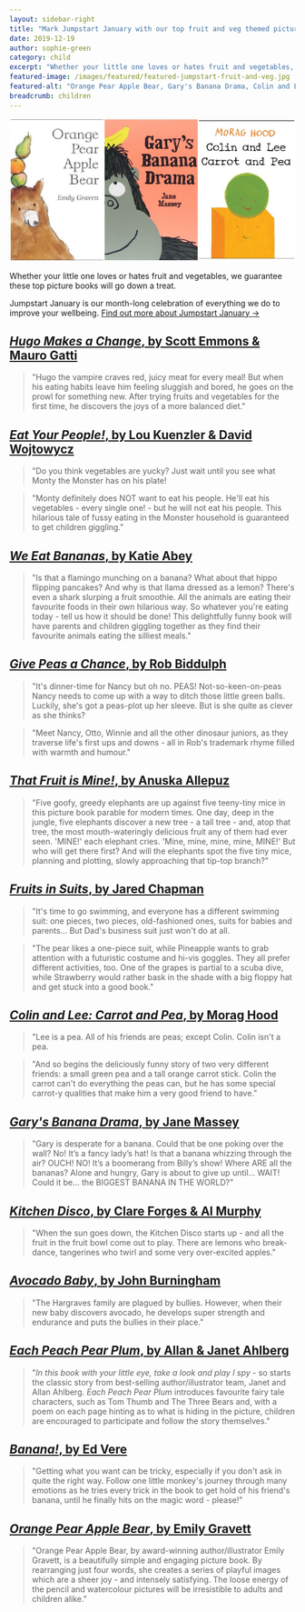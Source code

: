 ```yaml
---
layout: sidebar-right
title: "Mark Jumpstart January with our top fruit and veg themed picture books"
date: 2019-12-19
author: sophie-green
category: child
excerpt: "Whether your little one loves or hates fruit and vegetables, we guarantee these top picture books will go down a treat."
featured-image: /images/featured/featured-jumpstart-fruit-and-veg.jpg
featured-alt: "Orange Pear Apple Bear, Gary's Banana Drama, Colin and Lee: Carrot and Pea"
breadcrumb: children
---
```


![Orange Pear Apple Bear, Gary's Banana Drama, Colin and Lee: Carrot and Pea](/images/featured/featured-jumpstart-fruit-and-veg.jpg)

Whether your little one loves or hates fruit and vegetables, we guarantee these top picture books will go down a treat.

Jumpstart January is our month-long celebration of everything we do to improve your wellbeing. [Find out more about Jumpstart January &rarr;](/jumpstart/)

## [<cite>Hugo Makes a Change</cite>, by Scott Emmons & Mauro Gatti](https://suffolk.spydus.co.uk/cgi-bin/spydus.exe/ENQ/OPAC/BIBENQ?BRN=2183979)

> "Hugo the vampire craves red, juicy meat for every meal! But when his eating habits leave him feeling sluggish and bored, he goes on the prowl for something new. After trying fruits and vegetables for the first time, he discovers the joys of a more balanced diet."

## [<cite>Eat Your People!</cite>, by Lou Kuenzler & David Wojtowycz](https://suffolk.spydus.co.uk/cgi-bin/spydus.exe/ENQ/OPAC/BIBENQ?BRN=2078816)

> "Do you think vegetables are yucky? Just wait until you see what Monty the Monster has on his plate!

> "Monty definitely does NOT want to eat his people. He'll eat his vegetables - every single one! - but he will not eat his people. This hilarious tale of fussy eating in the Monster household is guaranteed to get children giggling."

## [<cite>We Eat Bananas</cite>, by Katie Abey](https://suffolk.spydus.co.uk/cgi-bin/spydus.exe/ENQ/OPAC/BIBENQ?BRN=2501685)

> "Is that a flamingo munching on a banana? What about that hippo flipping pancakes? And why is that llama dressed as a lemon? There's even a shark slurping a fruit smoothie. All the animals are eating their favourite foods in their own hilarious way. So whatever you're eating today - tell us how it should be done! This delightfully funny book will have parents and children giggling together as they find their favourite animals eating the silliest meals."

## [<cite>Give Peas a Chance</cite>, by Rob Biddulph](https://suffolk.spydus.co.uk/cgi-bin/spydus.exe/ENQ/OPAC/BIBENQ?BRN=2501661)

> "It's dinner-time for Nancy but oh no. PEAS! Not-so-keen-on-peas Nancy needs to come up with a way to ditch those little green balls. Luckily, she's got a peas-plot up her sleeve. But is she quite as clever as she thinks?

> "Meet Nancy, Otto, Winnie and all the other dinosaur juniors, as they traverse life's first ups and downs - all in Rob's trademark rhyme filled with warmth and humour."

## [<cite>That Fruit is Mine!</cite>, by Anuska Allepuz](https://suffolk.spydus.co.uk/cgi-bin/spydus.exe/ENQ/OPAC/BIBENQ?BRN=2534508)

> "Five goofy, greedy elephants are up against five teeny-tiny mice in this picture book parable for modern times. One day, deep in the jungle, five elephants discover a new tree - a tall tree - and, atop that tree, the most mouth-wateringly delicious fruit any of them had ever seen. 'MINE!' each elephant cries. 'Mine, mine, mine, mine, MINE!' But who will get there first? And will the elephants spot the five tiny mice, planning and plotting, slowly approaching that tip-top branch?"

## [<cite>Fruits in Suits</cite>, by Jared Chapman](https://suffolk.spydus.co.uk/cgi-bin/spydus.exe/ENQ/OPAC/BIBENQ?BRN=2338252)

> "It's time to go swimming, and everyone has a different swimming suit: one pieces, two pieces, old-fashioned ones, suits for babies and parents... But Dad's business suit just won't do at all.

> "The pear likes a one-piece suit, while Pineapple wants to grab attention with a futuristic costume and hi-vis goggles. They all prefer different activities, too. One of the grapes is partial to a scuba dive, while Strawberry would rather bask in the shade with a big floppy hat and get stuck into a good book."

## [<cite>Colin and Lee: Carrot and Pea</cite>, by Morag Hood](https://suffolk.spydus.co.uk/cgi-bin/spydus.exe/ENQ/OPAC/BIBENQ?BRN=2491131)

> "Lee is a pea. All of his friends are peas; except Colin. Colin isn't a pea.

> "And so begins the deliciously funny story of two very different friends: a small green pea and a tall orange carrot stick. Colin the carrot can't do everything the peas can, but he has some special carrot-y qualities that make him a very good friend to have."

## [<cite>Gary's Banana Drama</cite>, by Jane Massey](https://suffolk.spydus.co.uk/cgi-bin/spydus.exe/ENQ/OPAC/BIBENQ?BRN=2361853)

> "Gary is desperate for a banana. Could that be one poking over the wall? No! It’s a fancy lady’s hat! Is that a banana whizzing through the air? OUCH! NO! It’s a boomerang from Billy’s show! Where ARE all the bananas? Alone and hungry, Gary is about to give up until... WAIT! Could it be... the BIGGEST BANANA IN THE WORLD?"

## [<cite>Kitchen Disco</cite>, by Clare Forges & Al Murphy](https://suffolk.spydus.co.uk/cgi-bin/spydus.exe/ENQ/OPAC/BIBENQ?BRN=1802860)

> "When the sun goes down, the Kitchen Disco starts up - and all the fruit in the fruit bowl come out to play. There are lemons who break-dance, tangerines who twirl and some very over-excited apples."

## [<cite>Avocado Baby</cite>, by John Burningham](https://suffolk.spydus.co.uk/cgi-bin/spydus.exe/ENQ/OPAC/BIBENQ?BRN=1917401)

> "The Hargraves family are plagued by bullies. However, when their new baby discovers avocado, he develops super strength and endurance and puts the bullies in their place."

## [<cite>Each Peach Pear Plum</cite>, by Allan & Janet Ahlberg](https://suffolk.spydus.co.uk/cgi-bin/spydus.exe/ENQ/OPAC/BIBENQ?BRN=25935)

> "<em>In this book with your little eye, take a look and play I spy</em> - so starts the classic story from best-selling author/illustrator team, Janet and Allan Ahlberg. <cite>Each Peach Pear Plum</cite> introduces favourite fairy tale characters, such as Tom Thumb and The Three Bears and, with a poem on each page hinting as to what is hiding in the picture, children are encouraged to participate and follow the story themselves."

## [<cite>Banana!</cite>, by Ed Vere](https://suffolk.spydus.co.uk/cgi-bin/spydus.exe/ENQ/OPAC/BIBENQ?BRN=69358)

> "Getting what you want can be tricky, especially if you don't ask in quite the right way. Follow one little monkey's journey through many emotions as he tries every trick in the book to get hold of his friend's banana, until he finally hits on the magic word - please!"

## [<cite>Orange Pear Apple Bear</cite>, by Emily Gravett](https://suffolk.spydus.co.uk/cgi-bin/spydus.exe/ENQ/OPAC/BIBENQ?BRN=639674)

> "Orange Pear Apple Bear, by award-winning author/illustrator Emily Gravett, is a beautifully simple and engaging picture book. By rearranging just four words, she creates a series of playful images which are a sheer joy - and intensely satisfying. The loose energy of the pencil and watercolour pictures will be irresistible to adults and children alike."
